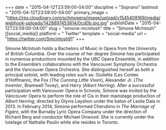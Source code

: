 +++
date = "2015-04-12T23:59:00-04:00"
discipline = "Soprano"
lastmod = "2015-04-12T23:59:00-04:00"
primary_image = "https://res.cloudinary.com/schmopera/image/upload/v1545409169/media/webhook-uploads/1428897453814/0cd0b.jpg.jpg"
publishDate = "2015-04-12T23:59:00-04:00"
slug = "simone-mcintosh"
title = "Simone McIntosh"
[[social_media]]
platform = " Twitter"
template = "social-media"
url = "https://twitter.com/Smcintosh91"
+++

Simone McIntosh holds a Bachelors of Music in Opera from the University of British Columbia. Over the course of her degree Simone has participated in numerous productions mounted by the UBC Opera Ensemble, in addition to the Ensemble’s collaborations with the Vancouver Symphony Orchestra and the Vancouver Opera Orchestra. She distinguished herself as both a principal soloist, with leading roles such as: Giulietta (Les Contes d’Hoffmann), the Fox (*The Cunning Little Vixen*), Alexander Jr. (*The Inventor*, Bramwell Tovey), and Harry (*Albert Herring*). After a successful participation with Vancouver Opera in Schools, Simone was invited by the Vancouver Opera to perform the role of Cis in their mainstage production of *Albert Herring*, directed by Glynis Leyshon under the baton of Leslie Dala in 2013. In February 2014, Simone performed Cherubino in *The Marriage of Figaro*, with the Burnaby Lyric Opera Company under the direction of Richard Berg and conductor Michael Onwood. She is currently under the tutelage of Nathalie Paulin while she resides in Toronto.
